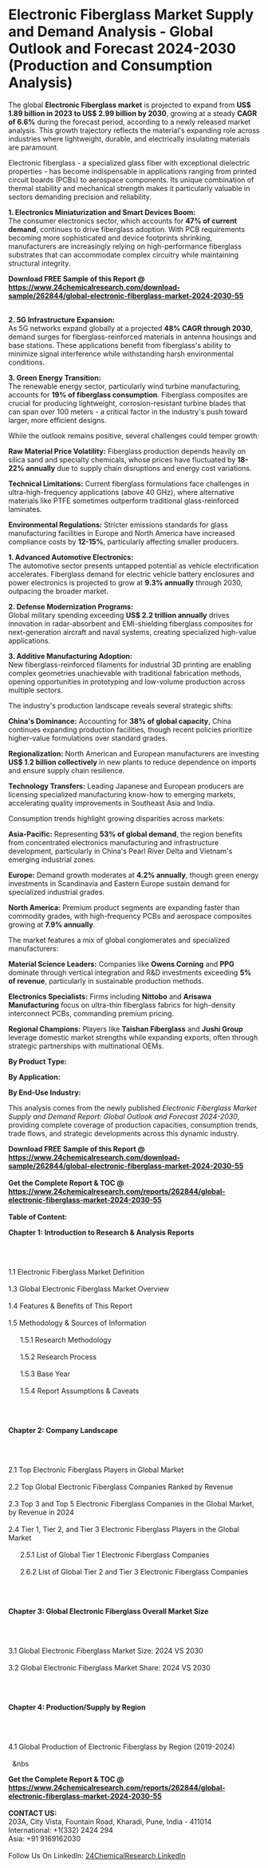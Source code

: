 <h1>Electronic Fiberglass Market Supply and Demand Analysis - Global Outlook and Forecast 2024-2030 (Production and Consumption Analysis)</h1><p>The global <strong>Electronic Fiberglass market</strong> is projected to expand from <strong>US$ 1.89 billion in 2023 to US$ 2.99 billion by 2030</strong>, growing at a steady <strong>CAGR of 6.6%</strong> during the forecast period, according to a newly released market analysis. This growth trajectory reflects the material's expanding role across industries where lightweight, durable, and electrically insulating materials are paramount.</p><p>Electronic fiberglass - a specialized glass fiber with exceptional dielectric properties - has become indispensable in applications ranging from printed circuit boards (PCBs) to aerospace components. Its unique combination of thermal stability and mechanical strength makes it particularly valuable in sectors demanding precision and reliability.</p><p><strong>1. Electronics Miniaturization and Smart Devices Boom:</strong><br>
The consumer electronics sector, which accounts for <strong>47% of current demand</strong>, continues to drive fiberglass adoption. With PCB requirements becoming more sophisticated and device footprints shrinking, manufacturers are increasingly relying on high-performance fiberglass substrates that can accommodate complex circuitry while maintaining structural integrity.</p><div><b>Download FREE Sample of this Report @ 
            <a href="https://www.24chemicalresearch.com/download-sample/262844/global-electronic-fiberglass-market-2024-2030-55">
            https://www.24chemicalresearch.com/download-sample/262844/global-electronic-fiberglass-market-2024-2030-55</a></b></div><br><p><strong>2. 5G Infrastructure Expansion:</strong><br>
As 5G networks expand globally at a projected <strong>48% CAGR through 2030</strong>, demand surges for fiberglass-reinforced materials in antenna housings and base stations. These applications benefit from fiberglass's ability to minimize signal interference while withstanding harsh environmental conditions.</p><p><strong>3. Green Energy Transition:</strong><br>
The renewable energy sector, particularly wind turbine manufacturing, accounts for <strong>19% of fiberglass consumption</strong>. Fiberglass composites are crucial for producing lightweight, corrosion-resistant turbine blades that can span over 100 meters - a critical factor in the industry's push toward larger, more efficient designs.</p><p>While the outlook remains positive, several challenges could temper growth:</p><p><strong>Raw Material Price Volatility:</strong> Fiberglass production depends heavily on silica sand and specialty chemicals, whose prices have fluctuated by <strong>18-22% annually</strong> due to supply chain disruptions and energy cost variations.</p><p><strong>Technical Limitations:</strong> Current fiberglass formulations face challenges in ultra-high-frequency applications (above 40 GHz), where alternative materials like PTFE sometimes outperform traditional glass-reinforced laminates.</p><p><strong>Environmental Regulations:</strong> Stricter emissions standards for glass manufacturing facilities in Europe and North America have increased compliance costs by <strong>12-15%</strong>, particularly affecting smaller producers.</p><p><strong>1. Advanced Automotive Electronics:</strong><br>
The automotive sector presents untapped potential as vehicle electrification accelerates. Fiberglass demand for electric vehicle battery enclosures and power electronics is projected to grow at <strong>9.3% annually</strong> through 2030, outpacing the broader market.</p><p><strong>2. Defense Modernization Programs:</strong><br>
Global military spending exceeding <strong>US$ 2.2 trillion annually</strong> drives innovation in radar-absorbent and EMI-shielding fiberglass composites for next-generation aircraft and naval systems, creating specialized high-value applications.</p><p><strong>3. Additive Manufacturing Adoption:</strong><br>
New fiberglass-reinforced filaments for industrial 3D printing are enabling complex geometries unachievable with traditional fabrication methods, opening opportunities in prototyping and low-volume production across multiple sectors.</p><p>The industry's production landscape reveals several strategic shifts:</p><p><strong>China's Dominance:</strong> Accounting for <strong>38% of global capacity</strong>, China continues expanding production facilities, though recent policies prioritize higher-value formulations over standard grades.</p><p><strong>Regionalization:</strong> North American and European manufacturers are investing <strong>US$ 1.2 billion collectively</strong> in new plants to reduce dependence on imports and ensure supply chain resilience.</p><p><strong>Technology Transfers:</strong> Leading Japanese and European producers are licensing specialized manufacturing know-how to emerging markets, accelerating quality improvements in Southeast Asia and India.</p><p>Consumption trends highlight growing disparities across markets:</p><p><strong>Asia-Pacific:</strong> Representing <strong>53% of global demand</strong>, the region benefits from concentrated electronics manufacturing and infrastructure development, particularly in China's Pearl River Delta and Vietnam's emerging industrial zones.</p><p><strong>Europe:</strong> Demand growth moderates at <strong>4.2% annually</strong>, though green energy investments in Scandinavia and Eastern Europe sustain demand for specialized industrial grades.</p><p><strong>North America:</strong> Premium product segments are expanding faster than commodity grades, with high-frequency PCBs and aerospace composites growing at <strong>7.9% annually</strong>.</p><p>The market features a mix of global conglomerates and specialized manufacturers:</p><p><strong>Material Science Leaders:</strong> Companies like <strong>Owens Corning</strong> and <strong>PPG</strong> dominate through vertical integration and R&amp;D investments exceeding <strong>5% of revenue</strong>, particularly in sustainable production methods.</p><p><strong>Electronics Specialists:</strong> Firms including <strong>Nittobo</strong> and <strong>Arisawa Manufacturing</strong> focus on ultra-thin fiberglass fabrics for high-density interconnect PCBs, commanding premium pricing.</p><p><strong>Regional Champions:</strong> Players like <strong>Taishan Fiberglass</strong> and <strong>Jushi Group</strong> leverage domestic market strengths while expanding exports, often through strategic partnerships with multinational OEMs.</p><p><strong>By Product Type:</strong></p><p><strong>By Application:</strong></p><p><strong>By End-Use Industry:</strong></p><p>This analysis comes from the newly published <em>Electronic Fiberglass Market Supply and Demand Report: Global Outlook and Forecast 2024-2030</em>, providing complete coverage of production capacities, consumption trends, trade flows, and strategic developments across this dynamic industry.</p><div><b>Download FREE Sample of this Report @ 
            <a href="https://www.24chemicalresearch.com/download-sample/262844/global-electronic-fiberglass-market-2024-2030-55">
            https://www.24chemicalresearch.com/download-sample/262844/global-electronic-fiberglass-market-2024-2030-55</a></b></div><br><div><b>Get the Complete Report & TOC @ 
            <a href="https://www.24chemicalresearch.com/reports/262844/global-electronic-fiberglass-market-2024-2030-55">
            https://www.24chemicalresearch.com/reports/262844/global-electronic-fiberglass-market-2024-2030-55</a></b></div><br>
            <b>Table of Content:</b><p><p><strong>Chapter 1: Introduction to Research &amp; Analysis Reports</strong></p><br />
<br />
<p>1.1 Electronic Fiberglass Market Definition<br /><br />
1.3 Global Electronic Fiberglass Market Overview<br /><br />
1.4 Features &amp; Benefits of This Report<br /><br />
1.5 Methodology &amp; Sources of Information<br /><br />
&nbsp;&nbsp;&nbsp;&nbsp;&nbsp; 1.5.1 Research Methodology<br /><br />
&nbsp;&nbsp;&nbsp;&nbsp;&nbsp; 1.5.2 Research Process<br /><br />
&nbsp;&nbsp;&nbsp;&nbsp;&nbsp; 1.5.3 Base Year<br /><br />
&nbsp;&nbsp;&nbsp;&nbsp;&nbsp; 1.5.4 Report Assumptions &amp; Caveats</p><br />
<br />
<p><strong>Chapter 2: Company Landscape</strong></p><br />
<br />
<p>2.1 Top Electronic Fiberglass Players in Global Market<br /><br />
2.2 Top Global Electronic Fiberglass Companies Ranked by Revenue<br /><br />
2.3 Top 3 and Top 5 Electronic Fiberglass Companies in the Global Market, by Revenue in 2024<br /><br />
2.4 Tier 1, Tier 2, and Tier 3 Electronic Fiberglass Players in the Global Market<br /><br />
&nbsp;&nbsp;&nbsp;&nbsp;&nbsp; 2.5.1 List of Global Tier 1 Electronic Fiberglass Companies<br /><br />
&nbsp;&nbsp;&nbsp;&nbsp;&nbsp; 2.6.2 List of Global Tier 2 and Tier 3 Electronic Fiberglass Companies</p><br />
<br />
<p><strong>Chapter 3: Global Electronic Fiberglass Overall Market Size</strong></p><br />
<br />
<p>3.1 Global Electronic Fiberglass Market Size: 2024 VS 2030<br /><br />
3.2 Global Electronic Fiberglass Market Share: 2024 VS 2030</p><br />
<br />
<p><strong>Chapter 4: Production/Supply by Region</strong></p><br />
<br />
<p>4.1 Global Production of Electronic Fiberglass by Region (2019-2024)<br /><br />
&nbsp;&nbsp;&nbs</p><div><b>Get the Complete Report & TOC @ 
            <a href="https://www.24chemicalresearch.com/reports/262844/global-electronic-fiberglass-market-2024-2030-55">
            https://www.24chemicalresearch.com/reports/262844/global-electronic-fiberglass-market-2024-2030-55</a></b></div><br><b>CONTACT US:</b><br>
            203A, City Vista, Fountain Road, Kharadi, Pune, India - 411014<br>
            International: +1(332) 2424 294<br>
            Asia: +91 9169162030 <br><br>
            Follow Us On LinkedIn: <a href="https://www.linkedin.com/company/24chemicalresearch/">24ChemicalResearch LinkedIn</a>